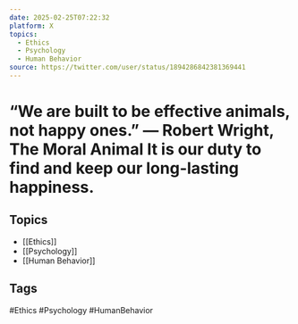 ```yaml
---
date: 2025-02-25T07:22:32
platform: X
topics:
  - Ethics
  - Psychology
  - Human Behavior
source: https://twitter.com/user/status/1894286842381369441
---
```

# “We are built to be effective animals, not happy ones.” ― Robert Wright, The Moral Animal It is our duty to find and keep our long-lasting happiness.

## Topics
- [[Ethics]]
- [[Psychology]]
- [[Human Behavior]]

## Tags
#Ethics #Psychology #HumanBehavior